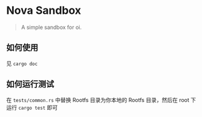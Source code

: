 # Nova Sandbox

> A simple sandbox for oi.

## 如何使用

见 `cargo doc`

## 如何运行测试 

在 `tests/common.rs` 中替换 Rootfs 目录为你本地的 Rootfs 目录，然后在 root 下运行 `cargo test` 即可
